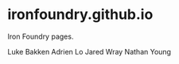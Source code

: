 ironfoundry.github.io
=====================

Iron Foundry pages.

Luke Bakken
Adrien Lo
Jared Wray
Nathan Young
